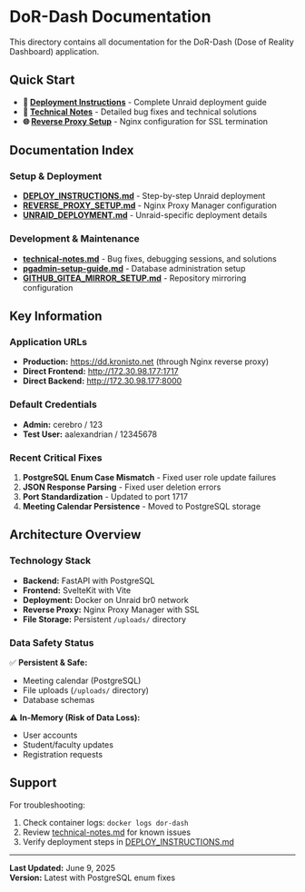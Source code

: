 # DoR-Dash Documentation

This directory contains all documentation for the DoR-Dash (Dose of Reality Dashboard) application.

## Quick Start

- **🚀 [Deployment Instructions](DEPLOY_INSTRUCTIONS.md)** - Complete Unraid deployment guide
- **🔧 [Technical Notes](technical-notes.md)** - Detailed bug fixes and technical solutions
- **🌐 [Reverse Proxy Setup](REVERSE_PROXY_SETUP.md)** - Nginx configuration for SSL termination

## Documentation Index

### Setup & Deployment
- **[DEPLOY_INSTRUCTIONS.md](DEPLOY_INSTRUCTIONS.md)** - Step-by-step Unraid deployment
- **[REVERSE_PROXY_SETUP.md](REVERSE_PROXY_SETUP.md)** - Nginx Proxy Manager configuration
- **[UNRAID_DEPLOYMENT.md](UNRAID_DEPLOYMENT.md)** - Unraid-specific deployment details

### Development & Maintenance  
- **[technical-notes.md](technical-notes.md)** - Bug fixes, debugging sessions, and solutions
- **[pgadmin-setup-guide.md](pgadmin-setup-guide.md)** - Database administration setup
- **[GITHUB_GITEA_MIRROR_SETUP.md](GITHUB_GITEA_MIRROR_SETUP.md)** - Repository mirroring configuration

## Key Information

### Application URLs
- **Production:** https://dd.kronisto.net (through Nginx reverse proxy)
- **Direct Frontend:** http://172.30.98.177:1717
- **Direct Backend:** http://172.30.98.177:8000

### Default Credentials
- **Admin:** cerebro / 123
- **Test User:** aalexandrian / 12345678

### Recent Critical Fixes
1. **PostgreSQL Enum Case Mismatch** - Fixed user role update failures
2. **JSON Response Parsing** - Fixed user deletion errors
3. **Port Standardization** - Updated to port 1717
4. **Meeting Calendar Persistence** - Moved to PostgreSQL storage

## Architecture Overview

### Technology Stack
- **Backend:** FastAPI with PostgreSQL
- **Frontend:** SvelteKit with Vite
- **Deployment:** Docker on Unraid br0 network
- **Reverse Proxy:** Nginx Proxy Manager with SSL
- **File Storage:** Persistent `/uploads/` directory

### Data Safety Status
✅ **Persistent & Safe:**
- Meeting calendar (PostgreSQL)
- File uploads (`/uploads/` directory)
- Database schemas

⚠️ **In-Memory (Risk of Data Loss):**
- User accounts
- Student/faculty updates  
- Registration requests

## Support

For troubleshooting:
1. Check container logs: `docker logs dor-dash`
2. Review [technical-notes.md](technical-notes.md) for known issues
3. Verify deployment steps in [DEPLOY_INSTRUCTIONS.md](DEPLOY_INSTRUCTIONS.md)

---

**Last Updated:** June 9, 2025  
**Version:** Latest with PostgreSQL enum fixes